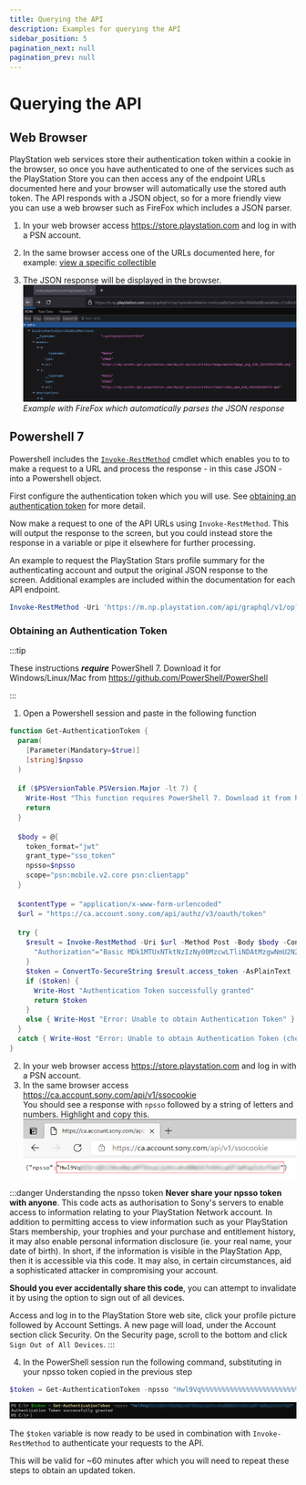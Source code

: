 ```yaml
---
title: Querying the API
description: Examples for querying the API
sidebar_position: 5
pagination_next: null
pagination_prev: null
---
```


# Querying the API

## Web Browser

PlayStation web services store their authentication token within a cookie in the browser, so once you have authenticated to one of the services such as the PlayStation Store you can then access any of the endpoint URLs documented here and your browser will automatically use the stored auth token. The API responds with a JSON object, so for a more friendly view you can use a web browser such as FireFox which includes a JSON parser.

1. In your web browser access https://store.playstation.com and log in with a PSN account.

2. In the same browser access one of the URLs documented here, for example: [view a specific collectible](https://m.np.playstation.com/api/graphql/v1/op?operationName=metLoyaltyUserCollectibleById&variables={%22collectibleId%22:%2288d25cfa-26ad-572a-9335-a32b9bcabe13%22,%22accountId%22:%22me%22}&extensions={%22persistedQuery%22:{%22version%22:1,%22sha256Hash%22:%2286ecd802c228fbae4b7482d7272932ad18f56516dbf28ede9fdbe1554b796549%22}})

3. The JSON response will be displayed in the browser.
![browser example](img/2022-10-05-18-54-54.png)
_Example with FireFox which automatically parses the JSON response_

## Powershell 7

Powershell includes the [`Invoke-RestMethod`](https://docs.microsoft.com/en-us/powershell/module/microsoft.powershell.utility/invoke-restmethod?view=powershell-7.1) cmdlet which enables you to to make a request to a URL and process the response - in this case JSON - into a Powershell object.

First configure the authentication token which you will use. See [obtaining an authentication token](#obtaining-an-authentication-token) for more detail.

Now make a request to one of the API URLs using `Invoke-RestMethod`. This will output the response to the screen, but you could instead store the response in a variable or pipe it elsewhere for further processing.

An example to request the PlayStation Stars profile summary for the authenticating account and output the original JSON response to the screen. Additional examples are included within the documentation for each API endpoint.

```powershell
Invoke-RestMethod -Uri 'https://m.np.playstation.com/api/graphql/v1/op?operationName=metGetAccount&variables={"accountId":"me"}&extensions={"persistedQuery":{"version":1,"sha256Hash":"743c32289cdd6fbdead3b34ea80b48d63f8ddab34581469c4dda4ea412e6cf6b"}}' -Authentication Bearer -Token $token | ConvertTo-Json -Depth 5
```

### Obtaining an Authentication Token

:::tip

These instructions _**require**_ PowerShell 7. Download it for Windows/Linux/Mac from https://github.com/PowerShell/PowerShell

:::

1. Open a Powershell session and paste in the following function

```powershell
function Get-AuthenticationToken {
  param(
    [Parameter(Mandatory=$true)]
    [string]$npsso
  )

  if ($PSVersionTable.PSVersion.Major -lt 7) {
    Write-Host "This function requires PowerShell 7. Download it from https://github.com/PowerShell/PowerShell"
    return
  }

  $body = @{
    token_format="jwt"
    grant_type="sso_token"
    npsso=$npsso
    scope="psn:mobile.v2.core psn:clientapp"
  }

  $contentType = "application/x-www-form-urlencoded"
  $url = "https://ca.account.sony.com/api/authz/v3/oauth/token"

  try {
    $result = Invoke-RestMethod -Uri $url -Method Post -Body $body -ContentType $contentType -Headers @{
      "Authorization"="Basic MDk1MTUxNTktNzIzNy00MzcwLTliNDAtMzgwNmU2N2MwODkxOnVjUGprYTV0bnRCMktxc1A="
    }
    $token = ConvertTo-SecureString $result.access_token -AsPlainText
    if ($token) {
      Write-Host "Authentication Token successfully granted"
      return $token
    }
    else { Write-Host "Error: Unable to obtain Authentication Token" }
  }
  catch { Write-Host "Error: Unable to obtain Authentication Token (check npsso)" }
}
```

2. In your web browser access https://store.playstation.com and log in with a PSN account.
3. In the same browser access https://ca.account.sony.com/api/v1/ssocookie<br/>You should see a response with `npsso` followed by a string of letters and numbers. Highlight and copy this.
![ssocookie example](img/2021-03-20-15-33-08.png)

:::danger Understanding the npsso token
**Never share your npsso token with anyone**. This code acts as authorisation to Sony's servers to enable access to information relating to your PlayStation Network account. In addition to permitting access to view information such as your PlayStation Stars membership, your trophies and your purchase and entitlement history, it may also enable personal information disclosure (ie. your real name, your date of birth). In short, if the information is visible in the PlayStation App, then it is accessible via this code. It may also, in certain circumstances, aid a sophisticated attacker in compromising your account.

**Should you ever accidentally share this code**, you can attempt to invalidate it by using the option to sign out of all devices.

Access and log in to the PlayStation Store web site, click your profile picture followed by Account Settings. A new page will load, under the Account section click Security. On the Security page, scroll to the bottom and click `Sign Out of All Devices`.
:::

4. In the PowerShell session run the following command, substituting in your npsso token copied in the previous step
```powershell
$token = Get-AuthenticationToken -npsso "Hwl9Vq%%%%%%%%%%%%%%%%%%%%%%%%%%%%%%%%%%%%%%%%%%%%%%%%%%%%%%%%%%"
```
![get-authenticationtoken example](img/2021-03-20-15-41-57.png)

The `$token` variable is now ready to be used in combination with `Invoke-RestMethod` to authenticate your requests to the API.

This will be valid for ~60 minutes after which you will need to repeat these steps to obtain an updated token.